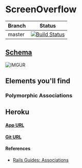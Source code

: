 # ScreenOverflow

| Branch | Status |
|--------|:------:|
| master |[![Build Status](https://travis-ci.org/ctorstens/ScreenOverflow.png?branch=master)](https://travis-ci.org/ctorstens/ScreenOverflow)|


## [Schema](https://gist.github.com/ctorstens/e1ce72140a850323d965)

![IMGUR](http://i.imgur.com/Wno7iKI.png)


## Elements you'll find

### Polymorphic Associations


## Heroku

#### [App URL](http://screenoverflow.herokuapp.com/)

#### [Git URL](git@heroku.com:screenoverflow.git)


#### References

- [Rails Guides: Associations](http://guides.rubyonrails.org/association_basics.html#polymorphic-associations)
